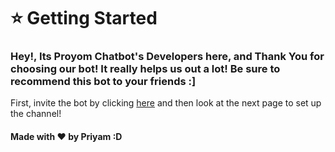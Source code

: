 # ⭐ Getting Started

### Hey!, Its Proyom Chatbot's Developers here, and Thank You for choosing our bot! It really helps us out a lot! Be sure to recommend this bot to your friends :]

First, invite the bot by clicking [here](https://discord.com/api/oauth2/authorize?client\_id=1023985068332548116\&permissions=68608\&scope=bot%20applications.commands) and then look at the next page to set up the channel!

#### &#x20;                                                       Made with ❤️ by Priyam :D
